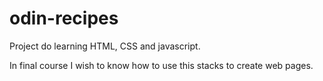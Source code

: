 # odin-recipes
Project do learning HTML, CSS and javascript.

In final course I wish to know how to use this stacks to create web pages.